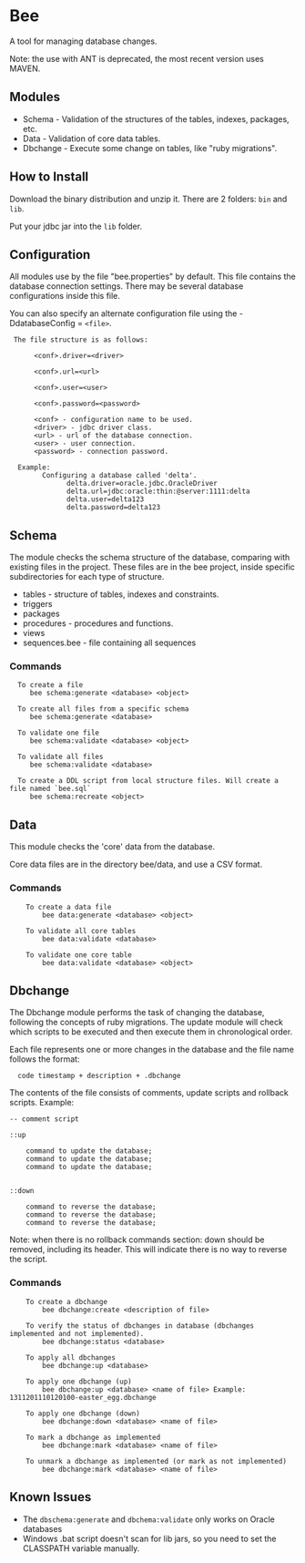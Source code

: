 # Bee

A tool for managing database changes.

Note: the use with ANT is deprecated, the most recent version uses MAVEN.

## Modules

* Schema - Validation of the structures of the tables, indexes, packages, etc.
* Data - Validation of core data tables.
* Dbchange - Execute some change on tables, like "ruby migrations".

## How to Install

Download the binary distribution and unzip it. There are 2 folders: `bin` and `lib`.

Put your jdbc jar into the `lib` folder.

## Configuration

All modules use by the file "bee.properties" by default. This file contains the database connection settings. There may be several database configurations inside this file.

You can also specify an alternate configuration file using the -DdatabaseConfig = `<file>`.

     The file structure is as follows: 

          <conf>.driver=<driver>

          <conf>.url=<url>

          <conf>.user=<user>

          <conf>.password=<password>

          <conf> - configuration name to be used.
          <driver> - jdbc driver class.
          <url> - url of the database connection.
          <user> - user connection.
          <password> - connection password.

      Example:
            Configuring a database called 'delta'.
                  delta.driver=oracle.jdbc.OracleDriver
                  delta.url=jdbc:oracle:thin:@server:1111:delta
                  delta.user=delta123
                  delta.password=delta123

## Schema

The module checks the schema structure of the database, comparing with existing files in the project. These files are in the bee project, inside specific subdirectories for each type of structure.

   * tables - structure of tables, indexes and constraints.
   * triggers
   * packages
   * procedures - procedures and functions.
   * views
   * sequences.bee - file containing all sequences

### Commands

      To create a file
         bee schema:generate <database> <object>

      To create all files from a specific schema
         bee schema:generate <database>

      To validate one file
         bee schema:validate <database> <object>

      To validate all files
         bee schema:validate <database>

      To create a DDL script from local structure files. Will create a file named `bee.sql`
         bee schema:recreate <object>

## Data

This module checks the 'core' data from the database.

Core data files are in the directory bee/data, and use a CSV format.

### Commands

        To create a data file
            bee data:generate <database> <object>

        To validate all core tables
            bee data:validate <database>

        To validate one core table
            bee data:validate <database> <object>


## Dbchange

The Dbchange module performs the task of changing the database, following the concepts of ruby migrations. The update module will check which scripts to be executed and then execute them in chronological order.


Each file represents one or more changes in the database and the file name follows the format:

      code timestamp + description + .dbchange


The contents of the file consists of comments, update scripts and rollback scripts. Example:

    -- comment script

    ::up

        command to update the database;
        command to update the database;
        command to update the database;


    ::down
        
        command to reverse the database;
        command to reverse the database;
        command to reverse the database;


Note:  when there is no rollback commands section: down should be removed, including its header. This will indicate there is no way to reverse the script.

### Commands

        To create a dbchange
            bee dbchange:create <description of file>

        To verify the status of dbchanges in database (dbchanges implemented and not implemented).
            bee dbchange:status <database>

        To apply all dbchanges
            bee dbchange:up <database>

        To apply one dbchange (up)
            bee dbchange:up <database> <name of file> Example: 1311201110120100-easter_egg.dbchange

        To apply one dbchange (down)
            bee dbchange:down <database> <name of file>
            
        To mark a dbchange as implemented
        	bee dbchange:mark <database> <name of file>
        	
        To unmark a dbchange as implemented (or mark as not implemented)
        	bee dbchange:mark <database> <name of file>


## Known Issues

* The `dbschema:generate` and `dbchema:validate` only works on Oracle databases
* Windows .bat script doesn't scan for lib jars, so you need to set the CLASSPATH variable manually.